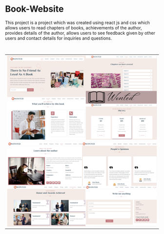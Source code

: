 # Book-Website
This project is a project which was created using react js and css which allows users to read chapters of books, achievements of the author, provides details of the author, allows users to see feedback given by other users and contact details for inquiries and questions.

<table>
   <tr>
    <td> <img src="Book-author website page 1.png "  alt="1" width = 750px></td>
   </tr> <br>
   <tr>
     <td><img src="Book-author website page 2.png" alt="2" width = 750px></td>
</table>
